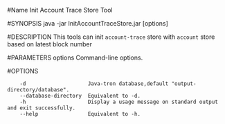 #Name
         Init Account Trace Store Tool


#SYNOPSIS
         java -jar InitAccountTraceStore.jar [options]


#DESCRIPTION
This tools can init `account-trace` store with `account` store based on latest block number


#PARAMETERS
         options        Command-line options.

#OPTIONS

        -d                    Java-tron database,default "output-directory/database".
        --database-directory  Equivalent to -d.
        -h                    Display a usage message on standard output and exit successfully.
        --help                Equivalent to -h.
